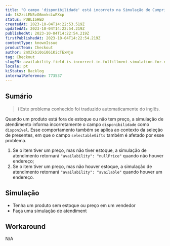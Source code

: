 ```yaml
---
title: "O campo 'disponibilidade' está incorreto na Simulação de Cumprimento para produtos sem estoque ou preço"
id: 1k2zcLEN5vG6mnksLwEXxp
status: PUBLISHED
createdAt: 2023-10-04T14:22:53.519Z
updatedAt: 2023-10-04T14:22:54.219Z
publishedAt: 2023-10-04T14:22:54.219Z
firstPublishedAt: 2023-10-04T14:22:54.219Z
contentType: knownIssue
productTeam: Checkout
author: 2mXZkbi0oi061KicTExNjo
tag: Checkout
slugEN: availability-field-is-incorrect-in-fulfillment-simulation-for-no-stock-or-price-products
locale: pt
kiStatus: Backlog
internalReference: 773537
---
```


## Sumário

>ℹ️ Este problema conhecido foi traduzido automaticamente do inglês.


Quando um produto está fora de estoque ou não tem preço, a simulação de atendimento informa incorretamente o campo `disponibilidade` como `disponível`.
Esse comportamento também se aplica ao contexto da seleção de presentes, em que o campo `selectableGifts` também é afetado por esse problema.


1. Se o item tiver um preço, mas não tiver estoque, a simulação de atendimento retornará `"availability": "nullPrice"` quando não houver endereço;
2. Se o item tiver um preço, mas não houver estoque, a simulação de atendimento retornará `"availability": "available"` quando houver um endereço.

## Simulação



- Tenha um produto sem estoque ou preço em um vendedor
- Faça uma simulação de atendiment

## Workaround


N/A




